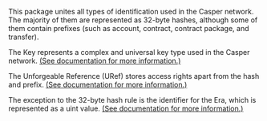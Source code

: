 This package unites all types of identification used in the Casper network. The majority of them are represented as 32-byte hashes, although some of them contain prefixes (such as account, contract, contract package, and transfer).

The Key represents a complex and universal key type used in the Casper network. [(See documentation for more information.)](https://docs.casper.network/concepts/serialization-standard/#serialization-standard-state-keys)

The Unforgeable Reference (URef) stores access rights apart from the hash and prefix. [(See documentation for more information.)]((https://docs.casper.network/concepts/design/casper-design/#uref-head))

The exception to the 32-byte hash rule is the identifier for the Era, which is represented as a uint value. [(See documentation for more information.)](https://docs.casper.network/concepts/serialization-standard/#serialization-standard-era-info-key)

